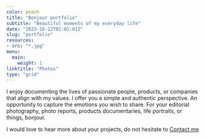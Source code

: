 ```yaml
---
color: peach
title: "Bonjour portfolio"
subtitle: "Beautiful moments of my everyday life"
date: "2023-10-12T01:01:01Z"
slug: "portfolio"
resources:
- src: "*.jpg"
menu:
  main:
    weight: 1
linktitle: "Photos"
type: "grid"
---
```


I enjoy documenting the lives of passionate people, products, or companies that align with my values. I offer you a simple and authentic perspective. An opportunity to capture the emotions you wish to share.
For your editorial photography, photo reports, products documentaries, life portraits, or things, bonjour.

I would love to hear more about your projects, do not hesitate to [Contact me](mailto:hello@yannickschutz.com)
